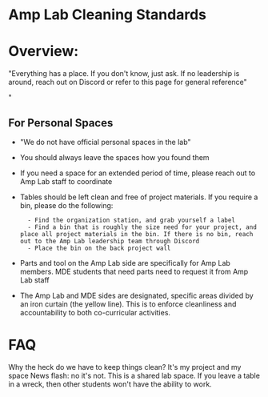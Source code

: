 # Amp Lab Cleaning Standards

# Overview:

"Everything has a place. If you don't know, just ask. If no leadership is around, reach out on Discord or refer to this page for general reference"

" 


## For Personal Spaces

- "We do not have official personal spaces in the lab"
- You should always leave the spaces how you found them 
- If you need a space for an extended period of time, please reach out to Amp Lab staff to coordinate
- Tables should be left clean and free of project materials. If you require a bin, please do the following:

        - Find the organization station, and grab yourself a label
        - Find a bin that is roughly the size need for your project, and place all project materials in the bin. If there is no bin, reach out to the Amp Lab leadership team through Discord
        - Place the bin on the back project wall

- Parts and tool on the Amp Lab side are specifically for Amp Lab members. MDE students that need parts need to request it from Amp Lab staff
- The Amp Lab and MDE sides are designated, specific areas divided by an iron curtain (the yellow line). This is to enforce cleanliness and accountability to both co-curricular activities.

# FAQ

Why the heck do we have to keep things clean? It's my project and my space
        News flash: no it's not. This is a shared lab space. If you leave a table in a wreck, then other students won't have the ability to work.





